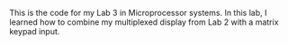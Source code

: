 This is the code for my Lab 3 in Microprocessor systems. In this lab, I learned how to combine my multiplexed display from Lab 2 with a matrix keypad input. 

